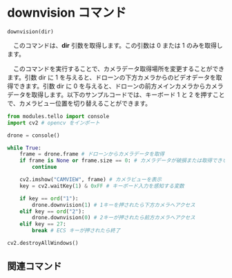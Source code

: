 # downvision コマンド
```downvision(dir)```<br>

　このコマンドは、**dir** 引数を取得します。この引数は 0 または 1 のみを取得します。<br>

　このコマンドを実行することで、カメラデータ取得場所を変更することができます。引数 dir に 1 を与えると、ドローンの下方カメラからのビデオデータを取得できます。引数 dir に 0 を与えると、ドローンの前方メインカメラからカメラデータを取得します。以下のサンプルコードでは、キーボード 1 と 2 を押すことで、カメラビュー位置を切り替えることができます。
```python
from modules.tello import console
import cv2 # opencv をインポート

drone = console()

while True:
    frame = drone.frame # ドローンからカメラデータを取得
    if frame is None or frame.size == 0: # カメラデータが破損または取得できなかった場合は上から再実行
        continue

    cv2.imshow("CAMVIEW", frame) # カメラビューを表示
    key = cv2.waitKey(1) & 0xFF # キーボード入力を感知する変数

    if key == ord("1"):
        drone.downvision(1) # 1キーを押されたら下方カメラへアクセス
    elif key == ord("2"):
        drone.downvision(0) # 2キーが押されたら前方カメラへアクセス
    elif key == 27:
        break # ECS キーが押されたら終了

cv2.destroyAllWindows()
```

## 関連コマンド
